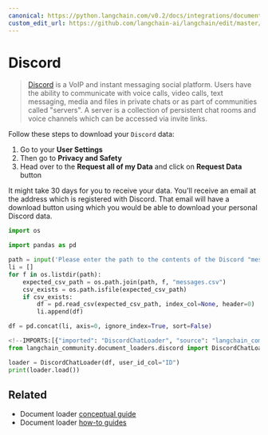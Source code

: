 ```yaml
---
canonical: https://python.langchain.com/v0.2/docs/integrations/document_loaders/discord/
custom_edit_url: https://github.com/langchain-ai/langchain/edit/master/docs/docs/integrations/document_loaders/discord.ipynb
---
```


# Discord

>[Discord](https://discord.com/) is a VoIP and instant messaging social platform. Users have the ability to communicate with voice calls, video calls, text messaging, media and files in private chats or as part of communities called "servers". A server is a collection of persistent chat rooms and voice channels which can be accessed via invite links.

Follow these steps to download your `Discord` data:

1. Go to your **User Settings**
2. Then go to **Privacy and Safety**
3. Head over to the **Request all of my Data** and click on **Request Data** button

It might take 30 days for you to receive your data. You'll receive an email at the address which is registered with Discord. That email will have a download button using which you would be able to download your personal Discord data.


```python
import os

import pandas as pd
```


```python
path = input('Please enter the path to the contents of the Discord "messages" folder: ')
li = []
for f in os.listdir(path):
    expected_csv_path = os.path.join(path, f, "messages.csv")
    csv_exists = os.path.isfile(expected_csv_path)
    if csv_exists:
        df = pd.read_csv(expected_csv_path, index_col=None, header=0)
        li.append(df)

df = pd.concat(li, axis=0, ignore_index=True, sort=False)
```


```python
<!--IMPORTS:[{"imported": "DiscordChatLoader", "source": "langchain_community.document_loaders.discord", "docs": "https://api.python.langchain.com/en/latest/document_loaders/langchain_community.document_loaders.discord.DiscordChatLoader.html", "title": "Discord"}]-->
from langchain_community.document_loaders.discord import DiscordChatLoader
```


```python
loader = DiscordChatLoader(df, user_id_col="ID")
print(loader.load())
```


## Related

- Document loader [conceptual guide](/docs/concepts/#document-loaders)
- Document loader [how-to guides](/docs/how_to/#document-loaders)